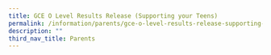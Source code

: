 ```yaml
---
title: GCE O Level Results Release (Supporting your Teens)
permalink: /information/parents/gce-o-level-results-release-supporting-your-teens
description: ""
third_nav_title: Parents
---
```

